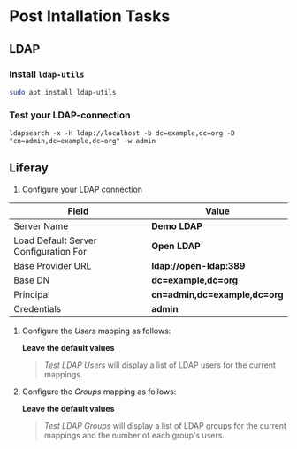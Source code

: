 # Post Intallation Tasks

## LDAP

### Install `ldap-utils`

```bash
sudo apt install ldap-utils
```

### Test your LDAP-connection

```
ldapsearch -x -H ldap://localhost -b dc=example,dc=org -D "cn=admin,dc=example,dc=org" -w admin
``` 

## Liferay

1. Configure your LDAP connection

  |     Field         |    Value      |
  | ----------------- | ------------- |
  | Server Name   | __Demo LDAP__ |
  | Load Default Server Configuration For | __Open LDAP__ |
  | Base Provider URL | __ldap://open-ldap:389__ |
  | Base DN | __dc=example,dc=org__ |
  | Principal | __cn=admin,dc=example,dc=org__ |
  | Credentials | __admin__ |

1. Configure the *Users* mapping as follows:

    __Leave the default values__

    > *Test LDAP Users* will display a list of LDAP users for the current mappings.

1. Configure the *Groups* mapping as follows:

    __Leave the default values__

    > *Test LDAP Groups* will display a list of LDAP groups for the current mappings and the number of each group's users.
